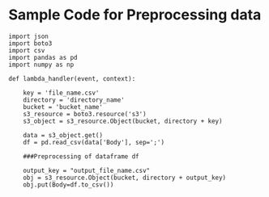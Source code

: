 # Sample Code for Preprocessing data
    import json
    import boto3
    import csv
    import pandas as pd
    import numpy as np
    
    def lambda_handler(event, context):
        
        key = 'file_name.csv'
        directory = 'directory_name'
        bucket = 'bucket_name'
        s3_resource = boto3.resource('s3')
        s3_object = s3_resource.Object(bucket, directory + key)

        data = s3_object.get()
        df = pd.read_csv(data['Body'], sep=';')

        ###Preprocessing of dataframe df

        output_key = "output_file_name.csv"
        obj = s3_resource.Object(bucket, directory + output_key)
        obj.put(Body=df.to_csv())
